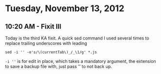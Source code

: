 # Tuesday, November 13, 2012

## 10:20 AM - Fixit III

Today is the third KA fixit. A quick sed command I used several times to replace trailing underscores with leading

    sed -i '' -e's/\(currentTab\)_/_\1/g' *.js

`-i ''` is for edit in place, which takes a mandatory argument, the extension
to save a backup file with, just pass '' to not back up.
